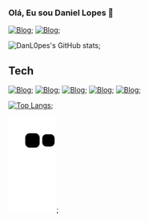 ### Olá, Eu sou Daniel Lopes 👋
[![Blog](https://img.shields.io/badge/Instagram-E4405F?style=for-the-badge&logo=instagram&logoColor=white)](https://www.instagram.com/lopes.dannn/);
[![Blog](https://img.shields.io/badge/LinkedIn-0077B5?style=for-the-badge&logo=linkedin&logoColor=white)](https://www.linkedin.com/in/daniel-lopes-971a51259/);


 ![DanL0pes's GitHub stats](https://github-readme-stats.vercel.app/api?username=DanL0pes&show_icons=true&theme=transparent);
## Tech 
[![Blog](https://img.shields.io/badge/HTML5-E34F26?style=for-the-badge&logo=html5&logoColor=white)]();
[![Blog](https://img.shields.io/badge/JavaScript-323330?style=for-the-badge&logo=javascript&logoColor=F7DF1E)]();
[![Blog](https://img.shields.io/badge/CSS3-1572B6?style=for-the-badge&logo=css3&logoColor=white)]();
[![Blog](https://img.shields.io/badge/Java-ED8B00?style=for-the-badge&logo=java&logoColor=white)]();
[![Blog](https://img.shields.io/badge/Microsoft_Office-D83B01?style=for-the-badge&logo=microsoft-office&logoColor=white)]();

[![Top Langs](https://github-readme-stats.vercel.app/api/top-langs/?username=DanL0pes&layout=compact)](https://github.com/anuraghazra/github-readme-stats);

![Snake animation](https://github.com/DanL0pes/DanL0pes/blob/output/github-contribution-grid-snake.svg);
